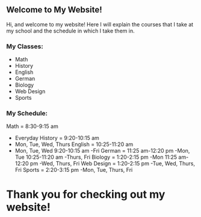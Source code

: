 ## Welcome to My Website!

Hi, and welcome to my website!  Here I will explain the courses that I take at my school and the schedule in which I take them in.

### My Classes:

- Math
- History
- English
- German
- Biology
- Web Design
- Sports

### My Schedule:
Math = 8:30-9:15 am
- Everyday
History = 9:20-10:15 am
- Mon, Tue, Wed, Thurs
English = 10:25-11:20 am
- Mon, Tue, Wed
9:20-10:15 am
-Fri
German = 11:25 am-12:20 pm
-Mon, Tue
10:25-11:20 am
-Thurs, Fri
Biology = 1:20-2:15 pm
-Mon
11:25 am-12:20 pm
-Wed, Thurs, Fri
Web Design = 1:20-2:15 pm
-Tue, Wed, Thurs, Fri
Sports = 2:20-3:15 pm
-Mon, Tue, Thurs, Fri

# Thank you for checking out my website!
